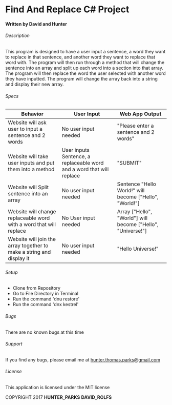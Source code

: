 # Find And Replace C# Project

#### Written by David and Hunter

###### Description
This program is designed to have a user input a sentence, a word they want to replace in that sentence, and another word they want to replace that word with. The program will then run through a method that will change the sentence into an array and split up each word into a section into that array. The program will then replace the word the user selected with another word they have inputted. The program will change the array back into a string and display their new array.

###### Specs
| Behavior | User Input | Web App Output |
| -------- | ---------- | -------------- |
| Website will ask user to input a sentence and 2 words | No user input needed | "Please enter a sentence and 2 words" |
| Website will take user inputs and put them into a method | User inputs Sentence, a replaceable word and a word that will replace | "SUBMIT" |
| Website will Split sentence into an array | No user input needed | Sentence "Hello World!" will become ["Hello", "World!"] |
| Website will change replaceable word with a word that will replace | No User input needed | Array ["Hello", "World"] will become ["Hello", "Universe!"]|
| Website will join the array together to make a string and display it | No user input needed | "Hello Universe!" |

###### Setup
* Clone from Repository
* Go to File Directory in Terminal
* Run the command 'dnu restore'
* Run the command 'dnx kestrel'

###### Bugs
There are no known bugs at this time

###### Support
If you find any bugs, please email me at hunter.thomas.parks@gmail.com

###### License
This application is licensed under the MIT license

COPYRIGHT 2017 **HUNTER_PARKS** **DAVID_ROLFS**
